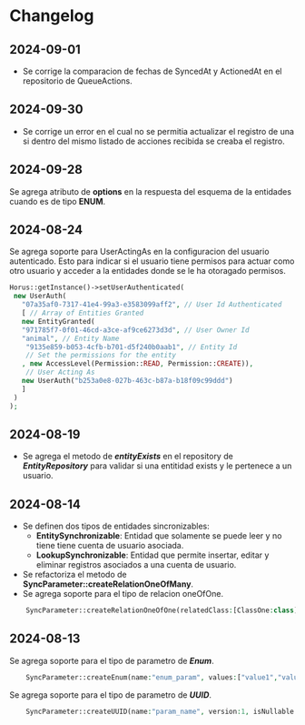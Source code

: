 # Changelog

## 2024-09-01
- Se corrige la comparacion de fechas de SyncedAt y ActionedAt en el repositorio de QueueActions.

## 2024-09-30
- Se corrige un error en el cual no se permitia actualizar el registro de una si dentro del mismo listado de acciones recibida se creaba el registro.
## 2024-09-28
Se agrega atributo de **__options__**  en la respuesta del esquema de la entidades cuando es de tipo **ENUM**.

## 2024-08-24
Se agrega soporte para UserActingAs en la configuracion del usuario autenticado. 
Esto para indicar si el usuario tiene permisos para actuar como otro usuario y acceder a la entidades
donde se le ha otoragado permisos.

```php
Horus::getInstance()->setUserAuthenticated(
 new UserAuth(
   "07a35af0-7317-41e4-99a3-e3583099aff2", // User Id Authenticated
   [ // Array of Entities Granted
   new EntityGranted(
   "971785f7-0f01-46cd-a3ce-af9ce6273d3d", // User Owner Id
   "animal", // Entity Name
    "9135e859-b053-4cfb-b701-d5f240b0aab1", // Entity Id
    // Set the permissions for the entity
   , new AccessLevel(Permission::READ, Permission::CREATE)),
    // User Acting As
   new UserAuth("b253a0e8-027b-463c-b87a-b18f09c99ddd")
   ]
 )
);
```

## 2024-08-19
- Se agrega el metodo de **_entityExists_** en el repository de _**EntityRepository**_ para validar si una entitidad exists y le pertenece a un usuario. 

## 2024-08-14
- Se definen dos tipos de entidades sincronizables:
  - **EntitySynchronizable**: Entidad que solamente se puede leer y no tiene tiene cuenta de usuario asociada. 
  - **LookupSynchronizable**: Entidad que permite insertar, editar y eliminar registros asociados a una cuenta de usuario. 
- Se refactoriza el metodo de **SyncParameter::createRelationOneOfMany**.
- Se agrega soporte para el tipo de relacion oneOfOne.
```php
    SyncParameter::createRelationOneOfOne(relatedClass:[ClassOne:class], version:1);
```
## 2024-08-13   

Se agrega soporte para el tipo de parametro de **_Enum_**.
```php
    SyncParameter::createEnum(name:"enum_param", values:["value1","value2","value3"], version:1);
```

Se agrega soporte para el tipo de parametro de **_UUID_**.
```php
    SyncParameter::createUUID(name:"param_name", version:1, isNullable:true);
```